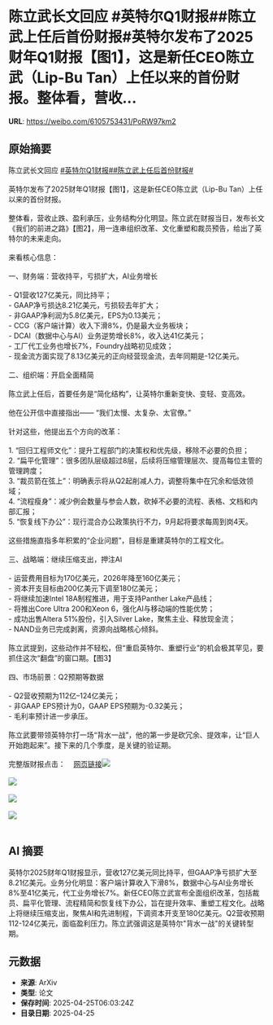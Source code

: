# 陈立武长文回应 #英特尔Q1财报##陈立武上任后首份财报#英特尔发布了2025财年Q1财报【图1】，这是新任CEO陈立武（Lip-Bu Tan）上任以来的首份财报。整体看，营收...

**URL**: https://weibo.com/6105753431/PoRW97km2

## 原始摘要

陈立武长文回应 <a href="https://m.weibo.cn/search?containerid=231522type%3D1%26t%3D10%26q%3D%23%E8%8B%B1%E7%89%B9%E5%B0%94Q1%E8%B4%A2%E6%8A%A5%23&amp;extparam=%23%E8%8B%B1%E7%89%B9%E5%B0%94Q1%E8%B4%A2%E6%8A%A5%23" data-hide=""><span class="surl-text">#英特尔Q1财报#</span></a><a href="https://m.weibo.cn/search?containerid=231522type%3D1%26t%3D10%26q%3D%23%E9%99%88%E7%AB%8B%E6%AD%A6%E4%B8%8A%E4%BB%BB%E5%90%8E%E9%A6%96%E4%BB%BD%E8%B4%A2%E6%8A%A5%23&amp;extparam=%23%E9%99%88%E7%AB%8B%E6%AD%A6%E4%B8%8A%E4%BB%BB%E5%90%8E%E9%A6%96%E4%BB%BD%E8%B4%A2%E6%8A%A5%23" data-hide=""><span class="surl-text">#陈立武上任后首份财报#</span></a><br><br>英特尔发布了2025财年Q1财报【图1】，这是新任CEO陈立武（Lip-Bu Tan）上任以来的首份财报。<br><br>整体看，营收止跌、盈利承压，业务结构分化明显。陈立武在财报当日，发布长文《我们的前进之路》【图2】，用一连串组织改革、文化重塑和裁员预告，给出了英特尔的未来走向。<br><br>来看核心信息：<br><br>一、财务端：营收持平，亏损扩大，AI业务增长<br><br>- Q1营收127亿美元，同比持平；<br>- GAAP净亏损达8.21亿美元，亏损较去年扩大；<br>- 非GAAP净利润为5.8亿美元，EPS为0.13美元；<br>- CCG（客户端计算）收入下滑8%，仍是最大业务板块；<br>- DCAI（数据中心与AI）业务逆势增长8%，收入达41亿美元；<br>- 工厂代工业务也增长7%，Foundry战略初见成效；<br>- 现金流方面实现了8.13亿美元的正向经营现金流，去年同期是-12亿美元。<br><br>二、组织端：开启全面精简 <br><br>陈立武上任后，首要任务是“简化结构”，让英特尔重新变快、变轻、变高效。<br><br>他在公开信中直接指出——  “我们太慢、太复杂、太官僚。”<br><br>针对这些，他提出五个方向的改革：<br><br>1. “回归工程师文化”：提升工程部门的决策权和优先级，移除不必要的负担；<br>2. “扁平化管理”：很多团队层级超过8层，后续将压缩管理层次、提高每位主管的管理跨度；<br>3. “裁员箭在弦上”：明确表示将从Q2起削减人力，调整将集中在冗余和低效领域；<br>4. “流程瘦身”：减少例会数量与参会人数，砍掉不必要的流程、表格、文档和内部汇报；<br>5. “恢复线下办公”：现行混合办公政策执行不力，9月起将要求每周到岗4天。<br><br>这些措施直指多年积累的“企业问题”，目标是重建英特尔的工程文化。<br><br>三、战略端：继续压缩支出，押注AI<br><br>- 运营费用目标为170亿美元，2026年降至160亿美元；<br>- 资本开支目标由200亿美元下调至180亿美元；<br>- 将继续加速Intel 18A制程推进，用于支持Panther Lake产品线；<br>- 将推出Core Ultra 200和Xeon 6，强化AI与移动端的性能优势；<br>- 成功出售Altera 51%股份，引入Silver Lake，聚焦主业、释放现金流；<br>- NAND业务已完成剥离，资源向战略核心倾斜。<br><br>陈立武提到，这些动作并不轻松，但“重启英特尔、重塑行业”的机会极其罕见，要抓住这次“翻盘”的窗口期。【图3】<br><br>四、市场前景：Q2预期等数据<br><br>- Q2营收预期为112亿–124亿美元；<br>- 非GAAP EPS预计为0，GAAP EPS预期为-0.32美元；<br>- 毛利率预计进一步承压。<br><br>陈立武要带领英特尔打一场“背水一战”，他的第一步是砍冗余、提效率，让“巨人开始跑起来”。接下来的几个季度，是关键的验证期。<br><br>完整版财报点击：<a href="https://weibo.cn/sinaurl?u=https%3A%2F%2Fd1io3yog0oux5.cloudfront.net%2F_ad2e4b54358dec62cb0dc22fbf2bc96e%2Fintel%2Fdb%2F887%2F9128%2Fearnings_release%2FQ1%252725_EarningsRelease.pdf" data-hide=""><span class="url-icon"><img style="width: 1rem;height: 1rem" src="https://h5.sinaimg.cn/upload/2015/09/25/3/timeline_card_small_web_default.png" referrerpolicy="no-referrer"></span><span class="surl-text">网页链接</span></a><img style="" src="https://tvax2.sinaimg.cn/large/006Fd7o3gy1i0svblunklj31to1autrk.jpg" referrerpolicy="no-referrer"><br><br><img style="" src="https://tvax2.sinaimg.cn/large/006Fd7o3gy1i0svbn208fj30zk0q3qck.jpg" referrerpolicy="no-referrer"><br><br><img style="" src="https://tvax3.sinaimg.cn/large/006Fd7o3gy1i0svbowzonj31a80o84cy.jpg" referrerpolicy="no-referrer"><br><br><img style="" src="https://tvax1.sinaimg.cn/large/006Fd7o3gy1i0svbqum2lj315u19ax6p.jpg" referrerpolicy="no-referrer"><br><br>

## AI 摘要

英特尔2025财年Q1财报显示，营收127亿美元同比持平，但GAAP净亏损扩大至8.21亿美元。业务分化明显：客户端计算收入下滑8%，数据中心与AI业务增长8%至41亿美元，代工业务增长7%。新任CEO陈立武宣布全面组织改革，包括裁员、扁平化管理、流程精简和恢复线下办公，旨在提升效率、重塑工程文化。战略上将继续压缩支出，聚焦AI和先进制程，下调资本开支至180亿美元。Q2营收预期112-124亿美元，面临盈利压力。陈立武强调这是英特尔"背水一战"的关键转型期。

## 元数据

- **来源**: ArXiv
- **类型**: 论文
- **保存时间**: 2025-04-25T06:03:24Z
- **目录日期**: 2025-04-25
